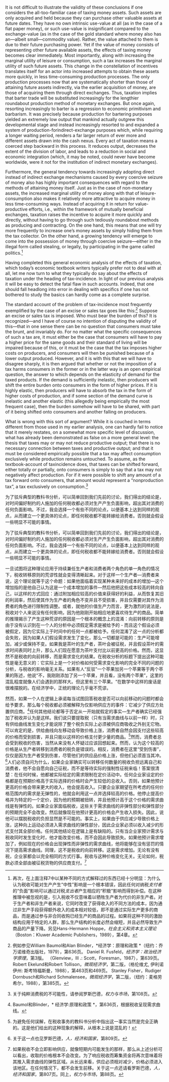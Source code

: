 It is not difficult to illustrate the validity of these conclusions if one considers the all-too-familiar case of taxing money assets. Such assets are only acquired and held because they can purchase other valuable assets at future dates. They have no own intrinsic use-value at all (as in the case of a fiat paper money), or such use-value is insignificant compared to the exchange-value (as in the case of the gold standard where money also has an—albeit small—commodity value). Rather, the value attached to them is due to their future purchasing power. Yet if the value of money consists of representing other future available assets, the effects of taxing money becomes clear immediately. Most importantly, along with increasing the marginal utility of leisure or consumption, such a tax increases the marginal utility of such future assets. This change in the constellation of incentives translates itself for an actor into increased attempts to obtain these assets more quickly, in less time-consuming production processes. The only production processes now that are systematically shorter than those of attaining future assets indirectly, via the earlier acquisition of money, are those of acquiring them through direct exchanges. Thus, taxation implies that barter trade will be substituted increasingly for the lengthier roundabout production method of monetary exchanges. But once again, resorting increasingly to barter is a regression to economic primitivism and barbarism. It was precisely because production for bartering purposes yielded an extremely low output that mankind actually outgrew this developmental stage and instead increasingly resorted to and expanded a system of production-forindirect-exchange purposes which, while requiring a longer waiting period, renders a far larger return of ever more and different assets drawn into the cash nexus. Every act of taxation means a coerced step backward in this process. It reduces output, decreases the extent of the division of labor, and leads to a reduction in social and economic integration (which, it may be noted, could never have become worldwide, were it not for the institution of indirect monetary exchanges).

Furthermore, the general tendency towards increasingly adopting direct instead of indirect exchange mechanisms caused by every coercive seizure of money also has highly important consequences with regard to the methods of attaining money itself. Just as in the case of non-monetary assets, the increased marginal utility of money along with that of leisure-consumption also makes it relatively more attractive to acquire money in less time-consuming ways. Instead of acquiring it in return for value-productive efforts, i.e., within the framework of mutually beneficial exchanges, taxation raises the incentive to acquire it more quickly and directly, without having to go through such tediously roundabout methods as producing and contracting. On the one hand, this means that one will try more frequently to increase one’s money assets by simply hiding them from the tax collector. On the other hand, a growing tendency will emerge to come into the possession of money through coercive seizure—either in the illegal form called stealing, or legally, by participating in the game called politics.[^9]

Having completed this general economic analysis of the effects of taxation, which today’s economic textbook writers typically prefer not to deal with at all, let me now turn to what they typically do say about the effects of taxation under the heading of tax-incidence. In light of our previous analysis it will be easy to detect the fatal flaw in such accounts. Indeed, that one should fall headlong into error in dealing with specifics if one has not bothered to study the basics can hardly come as a complete surprise.

The standard account of the problem of tax-incidence most frequently exemplified by the case of an excise or sales tax goes like this:[^10] Suppose an excise or sales tax is imposed. Who must bear the burden of this? It is recognized—and I have of course no intention of disputing the validity of this—that in one sense there can be no question that consumers must take the brunt, and invariably do. For no matter what the specific consequences of such a tax are, it must either be the case that consumers will have to pay a higher price for the same goods and their standard of living will be impaired because of this, or it must be the case that the tax imposes higher costs on producers, and consumers will then be punished because of a lower output produced. However, and it is with this that we will have to disagree sharply, it is then argued that whether or not the imposition of a tax harms consumers in the former or in the latter way is an open empirical question, the answer to which depends on the elasticity of demand for the taxed products. If the demand is sufficiently inelastic, then producers will shift the entire burden onto consumers in the form of higher prices. If it is highly elastic, then producers will have to absorb the tax in the form of higher costs of production, and if some section of the demand curve is inelastic and another elastic (this allegedly being empirically the most frequent case), then the burden somehow will have to be shared, with part of it being shifted onto consumers and another falling on producers.

What is wrong with this sort of argument? While it is couched in terms different from those used in my earlier analysis, one can hardly fail to notice that it merely restates, on a somewhat more specific level of discussion, what has already been demonstrated as false on a more general level: the thesis that taxes may or may not reduce productive output; that there is no necessary connection between taxes and productive output; and that it must be considered empirically possible that a tax may affect consumption exclusively while production remains untouched. To assume, as the textbook-account of taxincidence does, that taxes can be shifted forward, either totally or partially, onto consumers is simply to say that a tax may not negatively affect production. For if it were possible to shift any amount of a tax forward onto consumers, that amount would represent a “nonproduction tax”, a tax exclusively on consumption.[^11]

为了驳斥典型的教科书分析，可以简单回到我们先前的讨论，我们得出的结论是，对时间偏好制约的人施加的任何税收都必须对生产产生负面影响，超出其对消费的任何负面影响。不过，我会选择一个有些不同的论点，以便基本上达到同样的观点，从而建立一个更具体的论点，即任何税收都不能转嫁给消费者。否则就会假设一些明显不可能的事情。

为了驳斥典型的教科书分析，可以简单回到我们先前的讨论，我们得出的结论是，对时间偏好制约的人施加的任何税收都必须对生产产生负面影响，超出其对消费的任何负面影响。不过，我会选择一个有些不同的论点，以便基本上达到同样的观点，从而建立一个更具体的论点，即任何税收都不能转嫁给消费者。否则就会假设一些明显不可能的事情。

一旦试图将这种理论应用于持续兼任生产者和消费者两个角色的单一角色的情况下，税收转移原则的荒谬性就会变得清晰起来。对于这样一个生产者—消费者来说，这个理论就等于这个命题：如果他面临着实现某种未来好的成本的增加—这个增加指的是他自己认为这是一个成本增加的事件—然后他把这些成本较高的转向自己，以这样的方式回应：通过附加相应较高的价值来获得好的利益，从而恢复其旧的利润率，然后使其作为生产者的角色不变并且不受损害，并且仅需要对其作为消费者的角色进行限制性调整。或者，就他的价值生产力而言，更为激烈的说法是，税收对个人来说没有任何影响，因为他刚刚开始相应地更喜欢待生产的商品。简单的推理揭示了产生这种荒谬的原因是一个根本的概念上的混淆：向前转移的原则是由于没有认识到在一个人的分析中必须假定需求是被给予的 - 而且这个假设必须被假定，因为它实际上于时间中的任何一点都被给予。任何混淆了这一点的分析都会失败，因为如果人们假设需求发生了变化，那么一切都是可能的：生产可能增加，减少或保持不变。如果我是茶叶的生产者，茶叶会被征税，并且假设茶叶的需求时间表同时上升，那么人们现在愿意为茶叶支付比以前更高的价格。然而，这显然不是税收的向前转移，而是需求变化的结果。在税收分析的标题下提出这种可能性是毫无意义的：它实际上是一个对价格如何受需求变化影响的完全不同的问题的分析，与税收的影响毫无关系。如果有人“反驳”一个苹果加另一个苹果等于两个苹果的陈述，他说“不，我刚刚添加了另一个苹果，并且看，没有两个苹果”，这里的混乱程度就像人们会遇到的那样大。但这里有三个苹果。“在数学中这样的废话是很难摆脱的。在经济学中，正统的理论几乎毫不荒谬。

然而，如果一个人在逻辑上承诺每当试图回答税收是否可以向前移动的问题时都会给予要求，那么每个税收都必须被解释为仅影响供应方的事件：它减少了供应方处置供应商。[^12]任何其他结论都等于否定从一开始就假定的事实—生产者确实已经强加了税收并认为是这样。我们说只要提取税（只有当需求曲线与以前一样）时，只有供给曲线发生变化才能说除了整个税负实际上必须被供应商吸收之外别无它物。可以肯定的是，供给曲线向左移动会导致价格上涨，消费者自然会因支付这些较高的价格而受到损害，并且只能以这样的价格支付更少量的商品。[^13]然而，消费者总会受到税收的伤害，当然从来没有人怀疑过应该回想起来。然而，认为这个较高的价格是从生产者转移到消费者的税负是错误的。相反，消费者在这里“受到伤害”，仅仅是因为生产者受到伤害，尽管他们的供应品价格上涨，但他们必须首当其冲。[^14]人们必须自问为什么，如果企业家确实可以转移任何数量的税收负担远离自己和消费者，他不会自愿向自己征税，而不是等待实际的强制性征税来临！答案很清楚：在任何时候，他都被实际给定的需求限制在定价活动中。任何企业家设定的价格都是在预期价格高于实际选择的价格时会产生较低的总收入。否则，如果他预计更高的价格会带来更大的收入，他会提高收入。只要企业家期望在所考虑的任何价格范围内的需求是无弹性的，他就会利用这一点并选择较高的价格。他停止提高价格并为特定的一个定价，因为他的预期被扭转，并且他预计高于这个价格的需求曲线是有弹性的。如果企业家面临税收，这些关于需求曲线的非弹性部分和弹性部分的预期完全不会改变。然后就像现在他预计更高的价格会产生收入损失。因此，说他可以摆脱税收的负担显然是不可能的。事实上，如果由于供应减少导致价格上涨，这种向上运动必须进入需求曲线的弹性部分，因此企业家必须以收入减少的形式支付其全部价格。任何其他结论在逻辑上是有缺陷的。只有当企业家预计需求与税收同时发生变化时，他才能改变价格，而不会因此导致损失。如果他预计需求增加了，例如现在的价格会出现弹性而非弹性的需求曲线，他将能够在没有惩罚的情况下提高需求曲线。同理，这不是税收的向前转移。这是需求增加。无论有没有税，企业家都会以完全相同的方式行事。税收与这种价格变化无关。无论如何，税款必须全部由被征税货物的供应商支付。[^15]

[^9]: 再次，在上面注释7中以某种不同的方式解释过的东西已经十分明显：为什么认为税收可能对生产产生“中性”影响是一个根本错误，因此任何对纳税*支付者*的“负面”影响可以通过对税*支出者*产生相应的“积极”影响而得到补偿。在这种推理中被忽视的是，引入税收不仅意味着以牺牲生产者为代价的非生产者。对于生产者和非生产者来说，它同时改变了获得收入的不同方法的成本，因为通过非生产手段获得额外收入的成本相对较低，即不是通过实际生产更多的商品，而是通过参与非合同收购已经生产的商品的过程。如果将这种不同的激励结构应用于特定的人群，那么生产结构的长度必然会缩短，并且必然导致生产商品的产量下降。另见Hans-Hermann Hoppe，*社会主义和资本主义理论*（Boston：Kluwer Academic Publishers，1989），第4章。

[^10]: 例如参见William Baumol和Alan Blinder，*经济学：原理和政策 *（纽约：乔万诺维奇出版社，1979），第636页。 Daniel R. Fusfeld，*经济学：政治经济学原理*，第3版。 （Glenview，Ill .: Scott，Foresman，1987），第639页。 Robert Ekelund和Robert Tollison，*微观经济学*，第二版，（格伦维尤, 伊利诺伊州: 斯考特福斯曼，1988），第463页和469页。 Stanley Fisher，Rudiger Dornbusch和Richard Schmalensee，*微观经济学*，第二版，（纽约：麦格劳希尔，1988），第385页。

[^11]: 关于纯粹消费税的不可能性，请参阅罗斯巴德，*权力与市场*，第108页。

[^12]: Baumol和Blinder，* 经济学:原理和政策 *，第636页，根据税收呈现需求曲线。

[^13]: 为避免任何误解，在税收事务的教科书分析中指出这一事实当然是完全正确的。这是他们给出的这种现象的解释，从根本上说是混乱的！

[^14]: 关于这一点也见罗斯巴德，*人，经济和国家*，第809页。

[^15]: 如果税收不会立即影响供应，就像短期内可能发生的那样，那么从上述分析可以看出，收取的价格根本不会改变。为了响应税收而筹集资金将再次意味着将其推入需求曲线的弹性区域。从长远来看，供应必须相对减少，价格必须进入该地区。在任何情况下，都不会发生前移。关于这一点还请看罗斯巴德，*人，经济和国家*，第807页。同上，*权力与市场*，第88页。
